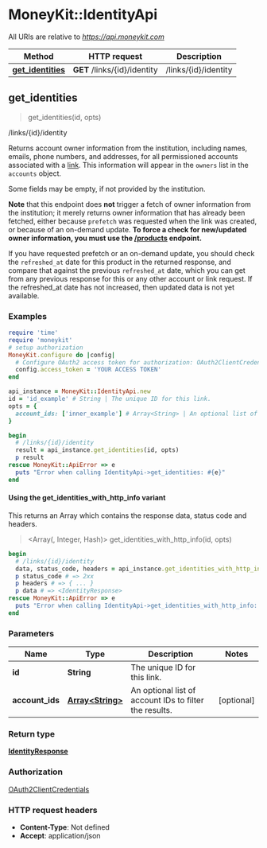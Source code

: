# MoneyKit::IdentityApi

All URIs are relative to *https://api.moneykit.com*

| Method | HTTP request | Description |
| ------ | ------------ | ----------- |
| [**get_identities**](IdentityApi.md#get_identities) | **GET** /links/{id}/identity | /links/{id}/identity |


## get_identities

> <IdentityResponse> get_identities(id, opts)

/links/{id}/identity

Returns account owner information from the institution, including names, emails, phone     numbers, and addresses, for all permissioned accounts associated with a <a href=#tag/Links>link</a>.  This information     will appear in the `owners` list in the `accounts` object.     <p>Some fields may be empty, if not provided by the institution.     <p>**Note** that this endpoint does **not** trigger a fetch of owner information from the institution; it merely returns     owner information that has already been fetched, either because `prefetch` was requested when the link was created,     or because of an on-demand update.  **To force a check for new/updated owner information, you must use the     <a href=#operation/refresh_products>/products</a> endpoint.**     <p>If you have requested prefetch or an on-demand update, you should check the `refreshed_at` date     for this product in the returned response, and compare that against the previous `refreshed_at` date, which you can     get from any previous response for this or any other account or link request.  If the refreshed_at date has not     increased, then updated data is not yet available.

### Examples

```ruby
require 'time'
require 'moneykit'
# setup authorization
MoneyKit.configure do |config|
  # Configure OAuth2 access token for authorization: OAuth2ClientCredentials
  config.access_token = 'YOUR ACCESS TOKEN'
end

api_instance = MoneyKit::IdentityApi.new
id = 'id_example' # String | The unique ID for this link.
opts = {
  account_ids: ['inner_example'] # Array<String> | An optional list of account IDs to filter the results.
}

begin
  # /links/{id}/identity
  result = api_instance.get_identities(id, opts)
  p result
rescue MoneyKit::ApiError => e
  puts "Error when calling IdentityApi->get_identities: #{e}"
end
```

#### Using the get_identities_with_http_info variant

This returns an Array which contains the response data, status code and headers.

> <Array(<IdentityResponse>, Integer, Hash)> get_identities_with_http_info(id, opts)

```ruby
begin
  # /links/{id}/identity
  data, status_code, headers = api_instance.get_identities_with_http_info(id, opts)
  p status_code # => 2xx
  p headers # => { ... }
  p data # => <IdentityResponse>
rescue MoneyKit::ApiError => e
  puts "Error when calling IdentityApi->get_identities_with_http_info: #{e}"
end
```

### Parameters

| Name | Type | Description | Notes |
| ---- | ---- | ----------- | ----- |
| **id** | **String** | The unique ID for this link. |  |
| **account_ids** | [**Array&lt;String&gt;**](String.md) | An optional list of account IDs to filter the results. | [optional] |

### Return type

[**IdentityResponse**](IdentityResponse.md)

### Authorization

[OAuth2ClientCredentials](../README.md#OAuth2ClientCredentials)

### HTTP request headers

- **Content-Type**: Not defined
- **Accept**: application/json

